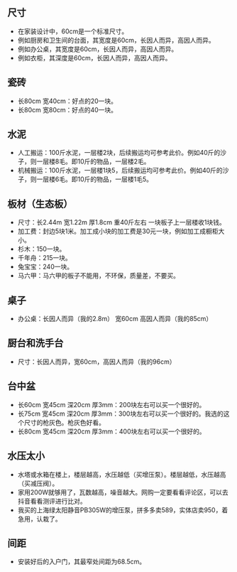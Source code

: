 ## 尺寸
* 在家装设计中，60cm是一个标准尺寸。
* 例如厨房和卫生间的台面，其宽度是60cm，长因人而异，高因人而异。
* 例如办公桌，其宽度是60cm，长因人而异，高因人而异。
* 例如衣柜，其深度是60cm，长因人而异，高因人而异。

## 瓷砖
* 长80cm 宽40cm：好点的20一块。
* 长80cm 宽80cm：好点的40一块。

## 水泥
* 人工搬运：100斤水泥，一层楼2块，后续搬运均可参考此价。例如40斤的沙子，则一层楼8毛。即10斤的物品，一层楼2毛。
* 机械搬运：100斤水泥，一层楼1块5，后续搬运均可参考此价。例如40斤的沙子，则一层楼6毛。即10斤的物品，一层楼1毛5。

## 板材（生态板）
* 尺寸：长2.44m 宽1.22m 厚1.8cm 重40斤左右 一块板子上一层楼收1块钱。
* 加工费：封边5块1米。加工成小块的加工费是30元一块，例如加工成橱柜大小。
* 杉木：150一块。
* 千年舟：215一块。
* 兔宝宝：240一块。
* 马六甲：马六甲的板子不能用，不环保，质量差，不要买。

## 桌子
* 办公桌：长因人而异（我的2.8m） 宽60cm 高因人而异（我的85cm）

## 厨台和洗手台
* 尺寸：长因人而异，宽60cm，高因人而异（我的96cm）

## 台中盆
* 长60cm 宽45cm 深20cm 厚3mm：200块左右可以买一个很好的。
* 长75cm 宽45cm 深20cm 厚3mm：300块左右可以买一个很好的。我选的这个尺寸的枪灰色。枪灰色好看。
* 长80cm 宽45cm 深20cm 厚3mm：400块左右可以买一个很好的。

## 水压太小
* 水塔或水箱在楼上，楼层越高，水压越低（买增压泵）。楼层越低，水压越高（买减压阀）。
* 家用200W就够用了，瓦数越高，噪音越大。网购一定要看看评论区，可以去抖音看看测评进行比对。
* 我买的上海绿太阳静音PB305W的增压泵，拼多多卖589，实体店卖950，着急用，认栽了。

## 间距
* 安装好后的入户门，其最窄处间距为68.5cm。
